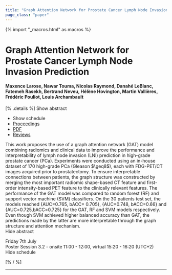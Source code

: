 ```yaml
---
title: "Graph Attention Network for Prostate Cancer Lymph Node Invasion Prediction"
page_class: "paper"
---
```


{% import "_macros.html" as macros %}

# Graph Attention Network for Prostate Cancer Lymph Node Invasion Prediction

#### Maxence Larose, Nawar Touma, Nicolas Raymond, Danahé LeBlanc, Fatemeh Rasekh, Bertrand Neveu, Hélène Hovington, Martin Vallières, Frédéric Pouliot, Louis Archambault

[% .details %]
<a class="toggle_visibility" data-selector=".abstract" data-level="3">Show abstract</a>
- <a class="toggle_visibility" data-selector=".schedule" data-level="3">Show schedule</a>
- <a href="">Proceedings</a>
- <a href="https://openreview.net/pdf?id=zIpx-MISaIA">PDF</a>
- <a href="https://openreview.net/forum?id=zIpx-MISaIA">Reviews</a>

<p>
    <span class="abstract">
        This work proposes the use of a graph attention network (GAT) model combining radiomics and clinical data to improve the performance and interpretability of lymph node invasion (LNI) prediction in high-grade prostate cancer (PCa). Experiments were conducted using an in-house dataset of 170 high-grade PCa (Gleason $\geq8$), each with FDG-PET/CT images acquired prior to prostatectomy. To ensure interpretable connections between patients, the graph structure was constructed by merging the most important radiomic shape-based CT feature and first-order intensity-based PET feature to the clinically relevant features. The performance of the GAT model was compared to random forest (RF) and support vector machine (SVM) classifiers. On the 30 patients test set, the models reached {AUC=0.765, bACC= 0.705}, {AUC=0.748, bACC=0.66} and {AUC=0.725,bACC=0.725} for the GAT, RF and SVM models respectively. Even though SVM achieved higher balanced accuracy than GAT, the predictions made by the latter are more interpretable through the graph structure and attention mechanism.
        <br>
        <span class="actions"><a class="toggle_visibility" data-level="2">Hide abstract</a></span>
    </span>
</p>

<p>
    <span class="schedule">
        Friday 7th July<br>Poster Session 3.2 - onsite 11:00 - 12:00, virtual 15:20 - 16:20 (UTC+2)
        <br>
        <span class="actions"><a class="toggle_visibility" data-level="2">Hide schedule</a></span>
    </span>
</p>

[% / %]


---
<!-- { macros.presentation('', '', 720, 450) } -->
